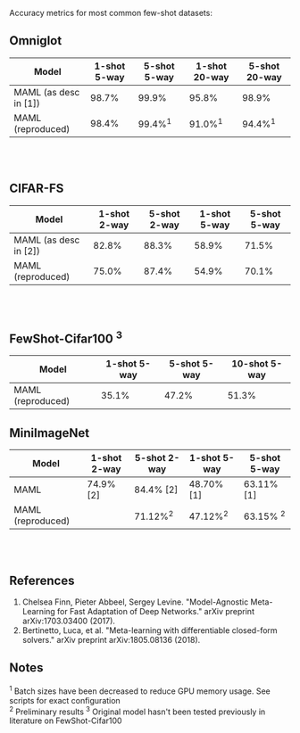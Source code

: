 Accuracy metrics for most common few-shot datasets:

## Omniglot

| Model                 | 1-shot 5-way | 5-shot 5-way      | 1-shot 20-way     | 5-shot 20-way     |
| --------------------- | ------------ | ----------------- | ----------------- | ----------------- |
| MAML (as desc in [1]) | 98.7%        | 99.9%             | 95.8%             | 98.9%             |
| MAML (reproduced)     | 98.4%        | 99.4%<sup>1</sup> | 91.0%<sup>1</sup> | 94.4%<sup>1</sup> |

<br/> <br/>

## CIFAR-FS

| Model                 | 1-shot 2-way      | 5-shot 2-way      | 1-shot 5-way | 5-shot 5-way      |
| --------------------- | ----------------- | ----------------- | ------------ | ----------------- |
| MAML (as desc in [2]) | 82.8%             | 88.3%             | 58.9%        | 71.5%             |
| MAML (reproduced)     | 75.0%             | 87.4%             | 54.9%        | 70.1%             |

<br/> <br/>

## FewShot-Cifar100 <sup>3</sup>

| Model             | 1-shot 5-way      | 5-shot 5-way       | 10-shot 5-way      |
| ----------------- | ----------------- | ------------------ | ------------------ |
| MAML (reproduced) | 35.1%             | 47.2%              | 51.3%              |

## MiniImageNet


| Model             | 1-shot 2-way      | 5-shot 2-way       | 1-shot 5-way       | 5-shot 5-way        |
| ----------------- | ----------------- | ------------------ | ------------------ | ------------------- |
| MAML              | 74.9% [2]         | 84.4% [2]          | 48.70% [1]         | 63.11% [1]          |
| MAML (reproduced) |                   | 71.12%<sup>2</sup> | 47.12%<sup>2</sup> | 63.15% <sup>2</sup> |

<br/> <br/>

## References
1. Chelsea Finn, Pieter Abbeel, Sergey Levine. "Model-Agnostic Meta-Learning for Fast Adaptation of Deep Networks." arXiv preprint arXiv:1703.03400 (2017).
2. Bertinetto, Luca, et al. "Meta-learning with differentiable closed-form solvers." arXiv preprint arXiv:1805.08136 (2018).

## Notes

<sup>1</sup> Batch sizes have been decreased to reduce GPU memory usage. See scripts for exact configuration  
<sup>2</sup> Preliminary results
<sup>3</sup> Original model hasn't been tested previously in literature on FewShot-Cifar100